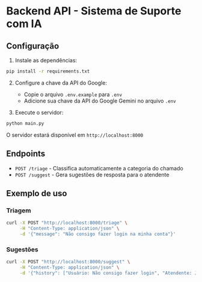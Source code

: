 
# Backend API - Sistema de Suporte com IA

## Configuração

1. Instale as dependências:
```bash
pip install -r requirements.txt
```

2. Configure a chave da API do Google:
   - Copie o arquivo `.env.example` para `.env`
   - Adicione sua chave da API do Google Gemini no arquivo `.env`

3. Execute o servidor:
```bash
python main.py
```

O servidor estará disponível em `http://localhost:8000`

## Endpoints

- `POST /triage` - Classifica automaticamente a categoria do chamado
- `POST /suggest` - Gera sugestões de resposta para o atendente

## Exemplo de uso

### Triagem
```bash
curl -X POST "http://localhost:8000/triage" \
     -H "Content-Type: application/json" \
     -d '{"message": "Não consigo fazer login na minha conta"}'
```

### Sugestões
```bash
curl -X POST "http://localhost:8000/suggest" \
     -H "Content-Type: application/json" \
     -d '{"history": ["Usuário: Não consigo fazer login", "Atendente: Já tentou redefinir a senha?"], "category": "Login e Acesso"}'
```
